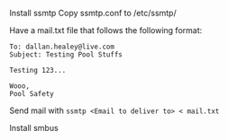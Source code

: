 Install ssmtp
Copy ssmtp.conf to /etc/ssmtp/

Have a mail.txt file that follows the following format:
    
    To: dallan.healey@live.com
    Subject: Testing Pool Stuffs

    Testing 123...

    Wooo,
    Pool Safety

Send mail with `ssmtp <Email to deliver to> < mail.txt`


Install smbus